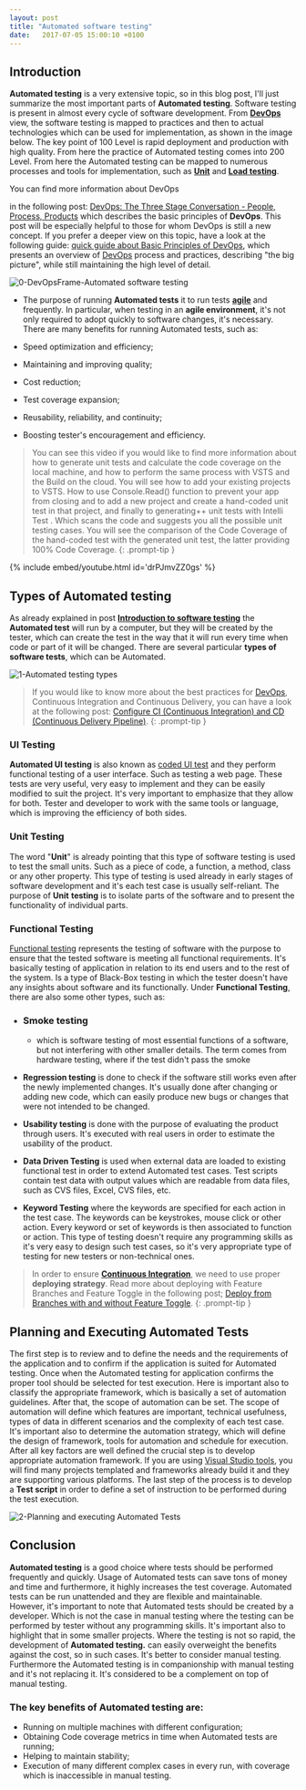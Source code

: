 ```yaml
---
layout: post
title: "Automated software testing"
date:   2017-07-05 15:00:10 +0100
---
```



## Introduction

**Automated testing** is a very extensive topic, so in this blog post, I\'ll just summarize the most important parts of **Automated testing**. Software testing is present in almost every cycle of software development. From **[DevOps](https://mohamedradwan-devops.github.io/posts/what-is-devops/)** view, the software testing is mapped to practices and then to actual technologies which can be used for implementation, as shown in the image below. The key point of 100 Level is rapid deployment and production with high quality. From here the practice of Automated testing comes into 200 Level. From here the Automated testing can be mapped to numerous processes and tools for implementation, such as **[Unit](https://msdn.microsoft.com/en-us/library/ms182532.aspx)** and **[Load testing](https://www.visualstudio.com/en-us/docs/test/performance-testing/getting-started/getting-started-with-performance-testing)**.

You can find more information about DevOps

in the following post: [DevOps: The Three Stage Conversation - People, Process, Products](https://mohamedradwan-devops.github.io/posts/devops-the-three-stage-conversation-people-process-products/) which describes the basic principles of **DevOps**. This post will be especially helpful to those for whom DevOps is still a new concept. If you prefer a deeper view on this topic, have a look at the following guide: [quick guide about Basic Principles of DevOps](https://mohamedradwan-devops.github.io/posts/published-a-quick-guide-about-basic-principles-of-devops/), which presents an overview of [DevOps](https://www.visualstudio.com/vs/devops/) process and practices, describing \"the big picture\", while still maintaining the high level of detail.

![0-DevOpsFrame-Automated software testing](/assets/img/2017/01/0-DevOpsFrame-Automated-software-testing.jpg "0-DevOpsFrame-Automated software testing")

- The purpose of running **Automated tests** it to run tests **[agile](https://mohamedradwan-devops.github.io/posts/im-just-professional-agile/)** and frequently. In particular, when testing in an **agile environment**, it\'s not only required to adopt quickly to software changes, it\'s necessary. There are many benefits for running Automated tests, such as:

- Speed optimization and efficiency;
- Maintaining and improving quality;
- Cost reduction;
- Test coverage expansion;
- Reusability, reliability, and continuity;
- Boosting tester\'s encouragement and efficiency.


>You can see this video if you would like to find more information about how to generate unit tests and calculate the code coverage on the local machine, and how to perform the same process with VSTS and the Build on the cloud. You will see how to add your existing projects to VSTS. How to use Console.Read() function to prevent your app from closing and to add a new project and create a hand-coded unit test in that project, and finally to generating++ unit tests with Intelli Test . Which scans the code and suggests you all the possible unit testing cases. You will see the comparison of the Code Coverage of the hand-coded test with the generated unit test, the latter providing 100% Code Coverage.
{: .prompt-tip }

{% include embed/youtube.html id='drPJmvZZ0gs' %}


## Types of Automated testing

As already explained in post [**Introduction to software testing**](https://mohamedradwan-devops.github.io/posts/introduction-to-software-testing/) the **Automated test** will run by a computer, but they will be created by the tester, which can create the test in the way that it will run every time when code or part of it will be changed. There are several particular **types of software tests**, which can be Automated. 

![1-Automated testing types](/assets/img/2017/01/Automated-testing-types.jpg "1-Automated testing types")

>If you would like to know more about the best practices for [DevOps](https://www.visualstudio.com/team-services/devops/), Continuous Integration and Continuous Delivery, you can have a look at the following post: [Configure CI (Continuous Integration) and CD (Continuous Delivery Pipeline)](https://mohamedradwan-devops.github.io/2017/12/29/develop-vsts-extension-and-configure-ci-continuous-integration-and-cd-continuous-delivery-pipeline/).
{: .prompt-tip }


### UI Testing

**Automated UI testing** is also known as [coded UI test](https://msdn.microsoft.com/en-us/library/dd286726.aspx) and they perform functional testing of a user interface. Such as testing a web page. These tests are very useful, very easy to implement and they can be easily modified to suit the project. It\'s very important to emphasize that they allow for both. Tester and developer to work with the same tools or language, which is improving the efficiency of both sides.

### Unit Testing

The word \"**Unit**\" is already pointing that this type of software testing is used to test the small units. Such as a piece of code, a function, a method, class or any other property. This type of testing is used already in early stages of software development and it\'s each test case is usually self-reliant. The purpose of **Unit** **testing** is to isolate parts of the software and to present the functionality of individual parts.

### Functional Testing

[Functional testing](https://msdn.microsoft.com/en-us/library/ee290766(v=bts.10).aspx) represents the testing of software with the purpose to ensure that the tested software is meeting all functional requirements. It\'s basically testing of application in relation to its end users and to the rest of the system. Is a type of Black-Box testing in which the tester doesn\'t have any insights about software and its functionally. Under **Functional Testing**, there are also some other types, such as:

- ### Smoke testing

  - which is software testing of most essential functions of a software, but not interfering with other smaller details. The term comes from hardware testing, where if the test didn\'t pass the smoke

- **Regression testing** is done to check if the software still works even after the newly implemented changes. It\'s usually done after changing or adding new code, which can easily produce new bugs or changes that were not intended to be changed.

- **Usability testing** is done with the purpose of evaluating the product through users. It\'s executed with real users in order to estimate the usability of the product.

- **Data Driven Testing** is used when external data are loaded to existing functional test in order to extend Automated test cases. Test scripts contain test data with output values which are readable from data files, such as CVS files, Excel, CVS files, etc.

- **Keyword Testing** where the keywords are specified for each action in the test case. The keywords can be keystrokes, mouse click or other action. Every keyword or set of keywords is then associated to function or action. This type of testing doesn\'t require any programming skills as it\'s very easy to design such test cases, so it\'s very appropriate type of testing for new testers or non-technical ones.

>In order to ensure [**Continuous Integration**](https://www.visualstudio.com/team-services/continuous-integration/), we need to use proper **deploying strategy**. Read more about deploying with Feature Branches and Feature Toggle in the following post; 
[Deploy from Branches with and without Feature Toggle](https://mohamedradwan-devops.github.io/posts/promoting-your-application-deployment-to-different-environments-from-branches-with-and-without-feature-toggle/).
{: .prompt-tip }


## Planning and Executing Automated Tests

The first step is to review and to define the needs and the requirements of the application and to confirm if the application is suited for Automated testing. Once when the Automated testing for application confirms the proper tool should be selected for test execution. Here is important also to classify the appropriate framework, which is basically a set of automation guidelines.  After that, the scope of automation can be set. The scope of automation will define which features are important, technical usefulness, types of data in different scenarios and the complexity of each test case. It\'s important also to determine the automation strategy, which will define the design of framework, tools for automation and schedule for execution. After all key factors are well defined the crucial step is to develop appropriate automation framework. If you are using [Visual Studio tools](https://www.visualstudio.com/vs/testing-tools/), you will find many projects templated and frameworks already build it and they are supporting various platforms. The last step of the process is to develop a **Test script** in order to define a set of instruction to be performed during the test execution. 

![2-Planning and executing Automated Tests](/assets/img/2017/01/2-Planning-and-executing-Automated-Tests-1.jpg "2-Planning and executing Automated Tests")

## Conclusion

**Automated testing** is a good choice where tests should be performed frequently and quickly. Usage of Automated tests can save tons of money and time and furthermore, it highly increases the test coverage. Automated tests can be run unattended and they are flexible and maintainable. However, it\'s important to note that Automated tests should be created by a developer. Which is not the case in manual testing where the testing can be performed by tester without any programming skills.  It\'s important also to highlight that in some smaller projects. Where the testing is not so rapid, the development of **Automated testing.** can easily overweight the benefits against the cost, so in such cases. It\'s better to consider manual testing. Furthermore the Automated testing is in companionship with manual testing and it\'s not replacing it. It\'s considered to be a complement on top of manual testing.

### The key benefits of Automated testing are:

- Running on multiple machines with different configuration;
- Obtaining Code coverage metrics in time when Automated tests are running;
- Helping to maintain stability;
- Execution of many different complex cases in every run, with coverage which is inaccessible in manual testing.
